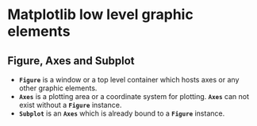 # Matplotlib low level graphic elements

## Figure, Axes and Subplot

* **`Figure`** is a window or a top level container which hosts axes or any other graphic elements.
* **`Axes`** is a plotting area or a coordinate system for plotting. **`Axes`** can not exist without a **`Figure`** instance.
* **`Subplot`** is an **`Axes`** which is already bound to a **`Figure`** instance.